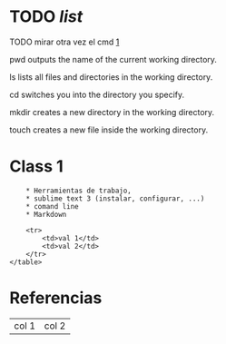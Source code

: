 

# TODO _list_

TODO mirar otra vez el cmd [1]

pwd outputs the name of the current working directory.

ls lists all files and directories in the working directory.

cd switches you into the directory you specify.

mkdir creates a new directory in the working directory.

touch creates a new file inside the working directory.

# Class 1 

        * Herramientas de trabajo,
        * sublime text 3 (instalar, configurar, ...)
        * comand line
        * Markdown

<table>
        <tr>
            <td>col 1</td>
            <td>col 2</td>
        </tr>

        <tr>
            <td>val 1</td>
            <td>val 2</td>
        </tr>
    </table>


# Referencias

[1]: https://www.ecosia.org


